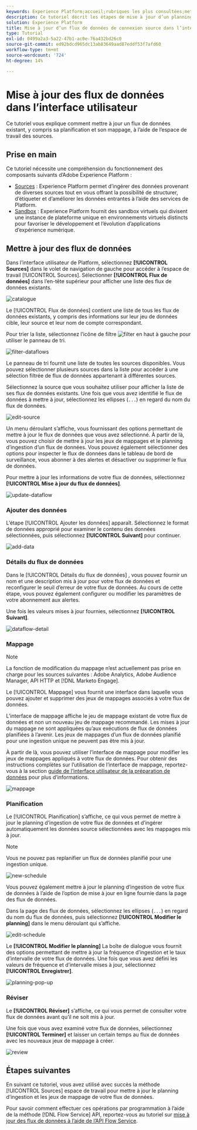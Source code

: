 ```yaml
---
keywords: Experience Platform;accueil;rubriques les plus consultées;mettre à jour les flux de données;modifier la planification
description: Ce tutoriel décrit les étapes de mise à jour d’un planning de flux de données, y compris sa fréquence d’ingestion et son taux d’intervalle, à l’aide de l’espace de travail Sources .
solution: Experience Platform
title: Mise à jour d’un flux de données de connexion source dans l’interface utilisateur
type: Tutorial
exl-id: 0499a2a3-5a22-47b1-ac0e-76a432bd26c0
source-git-commit: ed92bdcd965dc13ab83649aad87eddf53f7afd60
workflow-type: tm+mt
source-wordcount: '724'
ht-degree: 14%

---
```


# Mise à jour des flux de données dans l’interface utilisateur

Ce tutoriel vous explique comment mettre à jour un flux de données existant, y compris sa planification et son mappage, à l’aide de l’espace de travail des sources.

## Prise en main

Ce tutoriel nécessite une compréhension du fonctionnement des composants suivants d’Adobe Experience Platform :

* [Sources](../../home.md) : Experience Platform permet d’ingérer des données provenant de diverses sources tout en vous offrant la possibilité de structurer, d’étiqueter et d’améliorer les données entrantes à l’aide des services de Platform.
* [Sandbox](../../../sandboxes/home.md) : Experience Platform fournit des sandbox virtuels qui divisent une instance de plateforme unique en environnements virtuels distincts pour favoriser le développement et l’évolution d’applications d’expérience numérique.

## Mettre à jour des flux de données

Dans l’interface utilisateur de Platform, sélectionnez **[!UICONTROL Sources]** dans le volet de navigation de gauche pour accéder à l’espace de travail [!UICONTROL Sources]. Sélectionner **[!UICONTROL Flux de données]** dans l’en-tête supérieur pour afficher une liste des flux de données existants.

![catalogue](../../images/tutorials/update-dataflows/catalog.png)

Le [!UICONTROL Flux de données] contient une liste de tous les flux de données existants, y compris des informations sur leur jeu de données cible, leur source et leur nom de compte correspondant.

Pour trier la liste, sélectionnez l’icône de filtre ![filter](../../images/tutorials/update/filter.png) en haut à gauche pour utiliser le panneau de tri.

![filter-dataflows](../../images/tutorials/update-dataflows/filter-dataflows.png)

Le panneau de tri fournit une liste de toutes les sources disponibles. Vous pouvez sélectionner plusieurs sources dans la liste pour accéder à une sélection filtrée de flux de données appartenant à différentes sources.

Sélectionnez la source que vous souhaitez utiliser pour afficher la liste de ses flux de données existants. Une fois que vous avez identifié le flux de données à mettre à jour, sélectionnez les ellipses (`...`) en regard du nom du flux de données.

![edit-source](../../images/tutorials/update-dataflows/edit-source.png)

Un menu déroulant s’affiche, vous fournissant des options permettant de mettre à jour le flux de données que vous avez sélectionné. À partir de là, vous pouvez choisir de mettre à jour les jeux de mappages et le planning d’ingestion d’un flux de données. Vous pouvez également sélectionner des options pour inspecter le flux de données dans le tableau de bord de surveillance, vous abonner à des alertes et désactiver ou supprimer le flux de données.

Pour mettre à jour les informations de votre flux de données, sélectionnez **[!UICONTROL Mise à jour du flux de données]**.

![update-dataflow](../../images/tutorials/update-dataflows/update-dataflow.png)

### Ajouter des données

L’étape [!UICONTROL Ajouter les données] apparaît. Sélectionnez le format de données approprié pour examiner le contenu des données sélectionnées, puis sélectionnez **[!UICONTROL Suivant]** pour continuer.

![add-data](../../images/tutorials/update-dataflows/add-data.png)

### Détails du flux de données

Dans le [!UICONTROL Détails du flux de données] , vous pouvez fournir un nom et une description mis à jour pour votre flux de données et reconfigurer le seuil d’erreur de votre flux de données. Au cours de cette étape, vous pouvez également configurer ou modifier les paramètres de votre abonnement aux alertes.

Une fois les valeurs mises à jour fournies, sélectionnez **[!UICONTROL Suivant]**.

![dataflow-detail](../../images/tutorials/update-dataflows/dataflow-detail.png)

### Mappage

>[!NOTE]
>
>La fonction de modification du mappage n’est actuellement pas prise en charge pour les sources suivantes : Adobe Analytics, Adobe Audience Manager, API HTTP et [!DNL Marketo Engage].

Le [!UICONTROL Mappage] vous fournit une interface dans laquelle vous pouvez ajouter et supprimer des jeux de mappages associés à votre flux de données.

L’interface de mappage affiche le jeu de mappage existant de votre flux de données et non un nouveau jeu de mappage recommandé. Les mises à jour du mappage ne sont appliquées qu’aux exécutions de flux de données planifiées à l’avenir. Les jeux de mappages d’un flux de données planifié pour une ingestion unique ne peuvent pas être mis à jour.

À partir de là, vous pouvez utiliser l’interface de mappage pour modifier les jeux de mappages appliqués à votre flux de données. Pour obtenir des instructions complètes sur l’utilisation de l’interface de mappage, reportez-vous à la section [guide de l’interface utilisateur de la préparation de données](../../../data-prep/ui/mapping.md) pour plus d’informations.

![mappage](../../images/tutorials/update-dataflows/mapping.png)

### Planification

Le [!UICONTROL Planification] s’affiche, ce qui vous permet de mettre à jour le planning d’ingestion de votre flux de données et d’ingérer automatiquement les données source sélectionnées avec les mappages mis à jour.

>[!NOTE]
>
>Vous ne pouvez pas replanifier un flux de données planifié pour une ingestion unique.

![new-schedule](../../images/tutorials/update-dataflows/new-schedule.png)

Vous pouvez également mettre à jour le planning d’ingestion de votre flux de données à l’aide de l’option de mise à jour en ligne fournie dans la page des flux de données.

Dans la page des flux de données, sélectionnez les ellipses (`...`) en regard du nom du flux de données, puis sélectionnez **[!UICONTROL Modifier le planning]** dans le menu déroulant qui s’affiche.

![edit-schedule](../../images/tutorials/update-dataflows/edit-schedule.png)

Le **[!UICONTROL Modifier le planning]** La boîte de dialogue vous fournit des options permettant de mettre à jour la fréquence d’ingestion et le taux d’intervalle de votre flux de données. Une fois que vous avez défini les valeurs de fréquence et d’intervalle mises à jour, sélectionnez **[!UICONTROL Enregistrer]**.

![planning-pop-up](../../images/tutorials/update-dataflows/schedule-pop-up.png)

### Réviser

Le **[!UICONTROL Réviser]** s’affiche, ce qui vous permet de consulter votre flux de données avant qu’il ne soit mis à jour.

Une fois que vous avez examiné votre flux de données, sélectionnez **[!UICONTROL Terminer]** et laisser un certain temps au flux de données avec les nouveaux jeux de mappage à créer.

![review](../../images/tutorials/update-dataflows/review.png)

## Étapes suivantes

En suivant ce tutoriel, vous avez utilisé avec succès la méthode [!UICONTROL Sources] espace de travail pour mettre à jour le planning d’ingestion et les jeux de mappage de votre flux de données.

Pour savoir comment effectuer ces opérations par programmation à l’aide de la méthode [!DNL Flow Service] API, reportez-vous au tutoriel sur [mise à jour des flux de données à l’aide de l’API Flow Service](../../tutorials/api/update-dataflows.md).
